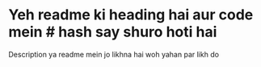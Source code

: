 # Yeh readme ki heading hai aur code mein # hash say shuro hoti hai
Description ya readme mein jo likhna hai woh yahan par likh do
